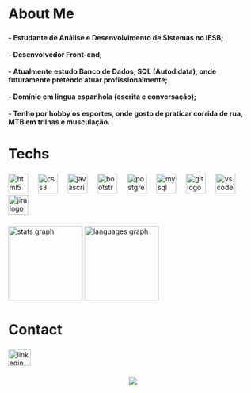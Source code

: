 <h1 align="left">About Me</h1>

###

<h4 align="left">- Estudante de Análise e Desenvolvimento de Sistemas no IESB;<br><br>- Desenvolvedor Front-end;<br><br>- Atualmente estudo Banco de Dados, SQL (Autodidata), onde futuramente pretendo atuar profissionalmente;<br><br>- Domínio em língua espanhola (escrita e conversação);<br><br>- Tenho por hobby os esportes, onde gosto de praticar corrida de rua, MTB em trilhas e musculação.</h4>

###

<h1 align="left">Techs</h1>

###

<div align="left">
  <img src="https://skillicons.dev/icons?i=html" height="40" alt="html5 logo"  />
  <img width="12" />
  <img src="https://skillicons.dev/icons?i=css" height="40" alt="css3 logo"  />
  <img width="12" />
  <img src="https://skillicons.dev/icons?i=js" height="40" alt="javascript logo"  />
  <img width="12" />
  <img src="https://skillicons.dev/icons?i=bootstrap" height="40" alt="bootstrap logo"  />
  <img width="12" />
  <img src="https://cdn.simpleicons.org/postgresql/4169E1" height="40" alt="postgresql logo"  />
  <img width="12" />
  <img src="https://cdn.simpleicons.org/mysql/4479A1" height="40" alt="mysql logo"  />
  <img width="12" />
  <img src="https://cdn.jsdelivr.net/gh/devicons/devicon/icons/git/git-original.svg" height="40" alt="git logo"  />
  <img width="12" />
  <img src="https://cdn.jsdelivr.net/gh/devicons/devicon/icons/vscode/vscode-original.svg" height="40" alt="vscode logo"  />
  <img width="12" />
  <img src="https://cdn.simpleicons.org/jira/0052CC" height="40" alt="jira logo"  />
</div>

###

<div align="left">
  <img src="https://github-readme-stats.vercel.app/api?username=yggorcarva&hide_title=false&hide_rank=false&show_icons=true&include_all_commits=true&count_private=true&disable_animations=false&theme=dark&locale=pt-br&hide_border=true&order=1" height="150" alt="stats graph"  />
  <img src="https://github-readme-stats.vercel.app/api/top-langs?username=yggorcarva&locale=pt-br&hide_title=false&layout=compact&card_width=320&langs_count=5&theme=dark&hide_border=true&order=2" height="150" alt="languages graph"  />
</div>

###

<h1 align="left">Contact</h1>

###

<div align="left">
  <a href="https://www.linkedin.com/in/yggor-carvalho-919269357/" target="_blank">
    <img src="https://raw.githubusercontent.com/maurodesouza/profile-readme-generator/master/src/assets/icons/social/linkedin/default.svg" width="45" height="33" alt="linkedin logo"  />
  </a>
</div>

###



###

<div align="center">
  <img src="https://profile-counter.glitch.me/yggorcarva/count.svg?"  />
</div>

###

